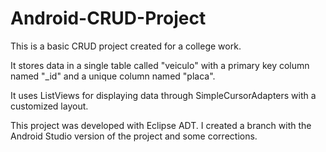 # Android-CRUD-Project

This is a basic CRUD project created for a college work. 

It stores data in a single table called "veiculo" with a primary key column named "_id" and a unique column named "placa".

It uses ListViews for displaying data through SimpleCursorAdapters with a customized layout.

This project was developed with Eclipse ADT. I created a branch with the Android Studio version of the project and some corrections.


